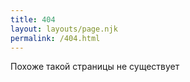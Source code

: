 ```yaml
---
title: 404
layout: layouts/page.njk
permalink: /404.html
---
```

Похоже такой страницы не существует
